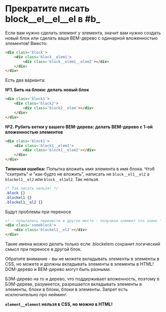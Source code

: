 # Прекратите писать block__el__el__el в #b_

Если вам нужно сделать элемент у элемента, значит вам нужно создать новый блок или сделать ваше BEM-дерево с одинарной вложенностью элементов!
Вместо:
```html
<div class='block'>
    <div class='block__elem1'>
        <div class='block__elem1__elem2'></div>
    </div>
</div>
```
Есть два варианта:

__№1. Бить на блоки: делать новый блок__
```html
<div class='block1'>
    <div class='block2'>
        <div class='block2__elem'></div>
    </div>
</div>
```
__№2. Рубить ветки у вашего BEM-дерева: делать BEM-дерево с 1-ой вложенностью элементов__
```html
<div class='block1'>
    <div class='block1__elem1'>
        <div class='block1__elem2'></div>
    </div>
</div>
```

__Типичная ошибка:__
Попытка вложить имя элемента в имя блока.
Чтоб "схитрить" и "как-будто не вложить", написать не `block__el1__el2` а `blockel1__el2` или `block__el1el2`. Так нельзя.
```css
/* Так писать нельзя! */
.block {}
.blockel1 {}
.blockel1__el2 {}
```
Будут проблемы при переносе
```html
<!-- попытались перенести в другое место - получили элемент что завис "в воздухе" без блока-родителя -->
<div class='someblock'>
    <div class='blockel1__el2'></div>
</div>
```
Такие имена можно делать только если .blockelem сохранит логический смысл при переносе в другой блок.

Обратите внимание - вы не можете вкладывать элементы в элементы в CSS, но можете и должны вкладывать элементы в элементы в HTML! DOM-дерево и BEM-дерево могут быть разными.

БЭМ-дерево на то и дерево, что поддерживает вложенность, поэтому в БЭМ-дереве, разумеется, разрешается вкладывать элементы в элементы, блоки в блоки, блоки в элементы. Запрет есть исключительно про нейминг.

__`element__element` нельзя в CSS, но можно в HTML!__
